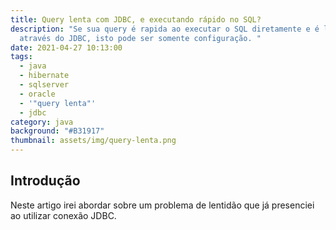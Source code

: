 ```yaml
---
title: Query lenta com JDBC, e executando rápido no SQL?
description: "Se sua query é rapida ao executar o SQL diretamente e é lenta
  através do JDBC, isto pode ser somente configuração. "
date: 2021-04-27 10:13:00
tags:
  - java
  - hibernate
  - sqlserver
  - oracle
  - '"query lenta"'
  - jdbc
category: java
background: "#B31917"
thumbnail: assets/img/query-lenta.png
---
```

## Introdução

Neste artigo irei abordar sobre um problema de lentidão que já presenciei ao utilizar conexão JDBC.